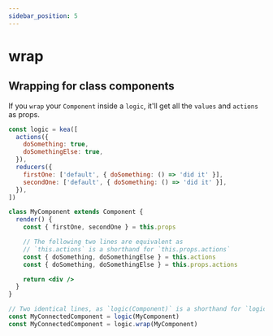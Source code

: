 ```yaml
---
sidebar_position: 5
---
```


# wrap

## Wrapping for class components

If you `wrap` your `Component` inside a `logic`, it'll get all the `values` and `actions` as props.

```jsx
const logic = kea([
  actions({
    doSomething: true,
    doSomethingElse: true,
  }),
  reducers({
    firstOne: ['default', { doSomething: () => 'did it' }],
    secondOne: ['default', { doSomething: () => 'did it' }],
  }),
])

class MyComponent extends Component {
  render() {
    const { firstOne, secondOne } = this.props

    // The following two lines are equivalent as
    // `this.actions` is a shorthand for `this.props.actions`
    const { doSomething, doSomethingElse } = this.actions
    const { doSomething, doSomethingElse } = this.props.actions

    return <div />
  }
}

// Two identical lines, as `logic(Component)` is a shorthand for `logic.wrap(Component)`
const MyConnectedComponent = logic(MyComponent)
const MyConnectedComponent = logic.wrap(MyComponent)
```
